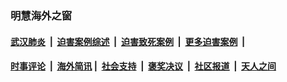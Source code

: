 
### 明慧海外之窗

####  [武汉肺炎](indexes/365.md?t=02282100) &nbsp;|&nbsp;  [迫害案例综述](indexes/328.md?t=02282100) &nbsp;|&nbsp; [迫害致死案例](indexes/277.md?t=02282100)  &nbsp;|&nbsp; [更多迫害案例](indexes/81.md?t=02282100)  &nbsp;|&nbsp; 
####  [时事评论](indexes/19.md?t=02282100) &nbsp;|&nbsp; [海外简讯](indexes/245.md?t=02282100)&nbsp;|&nbsp;  [社会支持](indexes/140.md?t=02282100) &nbsp;|&nbsp; [褒奖决议](indexes/282.md?t=02282100) &nbsp;|&nbsp; [社区报道](indexes/91.md?t=02282100)  &nbsp;|&nbsp; [天人之间](indexes/78.md?t=02282100) 

